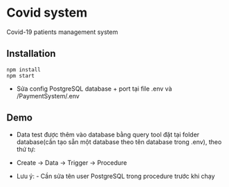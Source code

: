 
# Covid system

Covid-19 patients management system

## Installation


```
npm install
npm start
```
- Sửa config PostgreSQL database + port tại file .env và /PaymentSystem/.env

    
## Demo

- Data test được thêm vào database bằng query tool đặt tại folder database(cần tạo sẵn một database theo tên database trong .env), theo thứ tự:
+ Create -> Data -> Trigger -> Procedure
* Lưu ý: - Cần sửa tên user PostgreSQL trong procedure trước khi chạy
